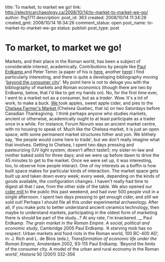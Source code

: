 title: To market, to market we go!
link: http://electricarchaeology.ca/2008/10/14/to-market-to-market-we-go/
author: fhg1711
description: 
post_id: 363
created: 2008/10/14 11:34:26
created_gmt: 2008/10/14 16:34:26
comment_status: open
post_name: to-market-to-market-we-go
status: publish
post_type: post

# To market, to market we go!

Markets, and their place in the Roman world, has been a subject of considerable interest, academically. Contributions by people like [Paul Erdkamp ](http://www.arts.leidenuniv.nl/history/erdkamp.jsp)and Peter Temin (a paper of his is [here](http://sshi.stanford.edu/Seminars/Papers/classics/temin.pdf), another [here](http://muse.jhu.edu/login?uri=/journals/journal_of_interdisciplinary_history/v034/34.4temin.html)) I find particularly interesting, and there is quite a developing bibliography moving '[beyond the consumer city](http://books.google.com/books?hl=en&id=9r-7OkxAwvIC&dq=beyond+the+consumer+city&printsec=frontcover&source=web&ots=o_n6m2JjJX&sig=bU3NN1B89xnNBUEcAG9pxB_wn4Q&sa=X&oi=book_result&resnum=2&ct=result)'. My point here is not to deluge you with the bibliography of markets and Roman economics (though there are two by Erdkamp, below, that I'd like to get my hands on). No, for the first time ever, I went to a market not as a consumer, but as a _trader_. Wow. It's a lot of work, to make a buck. [We ](http://www.coronationhall.com)took apples, sweet apple cider, and pies to the [Chelsea Farmer's Market ](http://www.marcheoldchelseamarket.ca/home_e.html)(Chelsea Quebec, that is) on two Saturdays before Canadian Thanksgiving.  I think perhaps anyone who studies markets, ancient or otherwise, academically ought to at least participate as a trader once in a while. For instance, Forum Novum was an ancient market centre, with no housing to speak of. Much like the Chelsea market, it is just an open space, with some permanent market structures hither and yon. We blithely say, 'the people would come here to trade', but we don't really imagine what that involves. Getting to Chelsea, I spent two days pressing and pasteurizing (UV light system; doesn't affect taste!); my sister-in-law and mother baked solid for three days; and we were up before dawn to drive the 45 minutes to get to the market. Once we were set up, it was interesting, too, to observe how people interact. One of my interests as a boffin is how built space makes for particular kinds of interaction. The market space gets built up and taken down every week; every week, depending on the kinds of goods available, the configuration changes. I haven't really had time to digest all that I saw, from the other side of the table. We also opened our [cider mill ](http://www.coronationhall.com)to the public this past weekend, and had over 500 people visit in a single afternoon. I spent two days pressing to get enough cider, and still we sold out! Perhaps I should file all this under experimental archaeology. After all, if you make pots to better understand ancient ceramics technology, then maybe to understand markets, participating in the oldest form of marketing there is should be part of the study...? At any rate, I'm knackered. __ Paul Erdkamp. _The grain market in the Roman Empire. A social, political and economic study_, Cambridge 2005 Paul Erdkamp. ‘A starving mob has no respect. Urban markets and food riots in the Roman world, 100 BC-400 AD’, in: J. Rich and L. de Blois (eds.), _Transformation of economic life under the Roman Empire_, Amsterdam 2002, 93-115 Paul Erdkamp. ‘Beyond the limits of the consumer city. A model of the urban and rural economy in the Roman world’, _Historia_ 50 (2001) 332-356